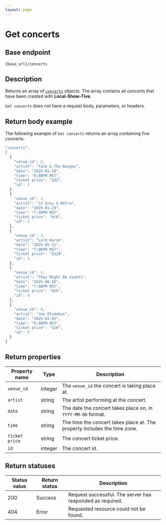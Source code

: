 ```yaml
---
layout: page
---
```


# Get concerts

## Base endpoint

```shell
{base_url}/concerts
```

## Description

Returns an array of [`concerts`](concerts.md) objects. The array contains all concerts that have been created with **Local-Show-Tive**.

`Get concerts` does not have a request body, parameters, or headers.

## Return body example

The following example of `Get concerts` returns an array containing five concerts:

```js
"concerts": 
[
  {
    "venue_id": 2,
    "artist": "Tank & The Bangas",
    "date": "2025-01-18",
    "time": "8:00PM MST",
    "ticket price": "$32",
    "id": 1
  },
  {
    "venue_id": 1,
    "artist": "JJ Grey & Mofro",
    "date": "2025-01-29",
    "time": "7:00PM MST",
    "ticket price": "N/A",
    "id": 2
  },
  {
    "venue_id": 3,
    "artist": "Lord Huron",
    "date": "2025-05-31",
    "time": "7:00PM MST",
    "ticket price": "$129",
    "id": 3
  },
  {
    "venue_id": 1,
    "artist": "They Might Be Giants",
    "date": "2025-06-10",
    "time": "7:00PM MST",
    "ticket price": "$55",
    "id": 4
  },
  {
    "venue_id": 4,
    "artist": "Joy Oladokun",
    "date": "2025-03-03",
    "time": "8:00PM MST",
    "ticket price": "$26",
    "id": 5
  }
]

```

## Return properties

| Property name | Type | Description |
| ------------- | ----------- | ----------- |
| `venue_id` | integer | The `venue_id` the concert is taking place at. |
| `artist` | string | The artist performing at the concert. |
| `date` | string | The date the concert takes place on, in `YYYY-MM-DD` format. |
| `time` | string | The time the concert takes place at. The property includes the time zone. |
| `ticket price` | string | The concert ticket price. |
| `id` | integer | The concert id. |


## Return statuses

| Status value | Return status | Description |
| ------------- | ----------- | ----------- |
| 200 | Success | Request successful. The server has responded as required. |
| 404 | Error | Requested resource could not be found. |
